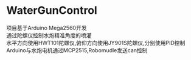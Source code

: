 # WaterGunControl
项目基于Arduino Mega2560开发\
通过陀螺仪控制水炮精准角度的喷灌\
水平方向使用HWT101陀螺仪,俯仰方向使用JY901S陀螺仪,分别使用PID控制\
Arduino与水炮电机通过MCP2515,Robomudle发送can控制
